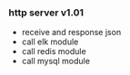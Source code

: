 

### http server v1.01
* receive and response json
* call elk module
* call redis module
* call mysql module